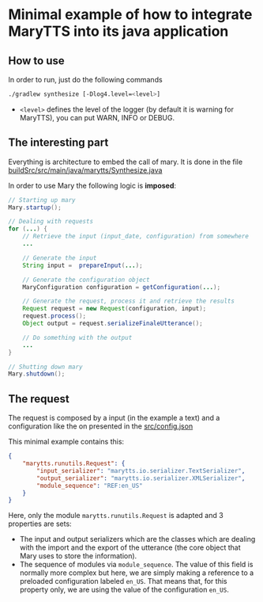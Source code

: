 # Minimal example of how to integrate MaryTTS into its java application

## How to use

In order to run, just do the following commands

```sh
./gradlew synthesize [-Dlog4.level=<level>]
```

- `<level>` defines the level of the logger (by default it is warning for MaryTTS), you can put WARN, INFO or DEBUG.

## The interesting part

Everything is architecture to embed the call of mary. It is done in the file
[buildSrc/src/main/java/marytts/Synthesize.java](https://github.com/seblemaguer/minimal_marytts_example/blob/master/buildSrc/src/main/java/marytts/Synthesize.java)

In order to use Mary the following logic is **imposed**:

```java
// Starting up mary
Mary.startup();

// Dealing with requests
for (...) {
    // Retrieve the input (input_date, configuration) from somewhere
    ...

    // Generate the input
    String input =  prepareInput(...);

    // Generate the configuration object
    MaryConfiguration configuration = getConfiguration(...);

    // Generate the request, process it and retrieve the results
    Request request = new Request(configuration, input);
    request.process();
    Object output = request.serializeFinaleUtterance();

    // Do something with the output
    ...
}

// Shutting down mary
Mary.shutdown();
```

## The request

The request is composed by a input (in the example a text) and a configuration like the on presented in the [src/config.json](https://github.com/seblemaguer/minimal_marytts_example/blob/master/src/config.json)

This minimal example contains this:

```json
{
    "marytts.runutils.Request": {
        "input_serializer": "marytts.io.serializer.TextSerializer",
        "output_serializer": "marytts.io.serializer.XMLSerializer",
        "module_sequence": "REF:en_US"
    }
}
```

Here, only the module `marytts.runutils.Request` is adapted and 3 properties are sets:
  * The input and output serializers which are the classes which are dealing with the import and the
    export of the utterance (the core object that Mary uses to store the information).
  * The sequence of modules via `module_sequence`. The value of this field is normally more complex
    but here, we are simply making a reference to a preloaded configuration labeled `en_US`. That
    means that, for this property only, we are using the value of the configuration `en_US`.
